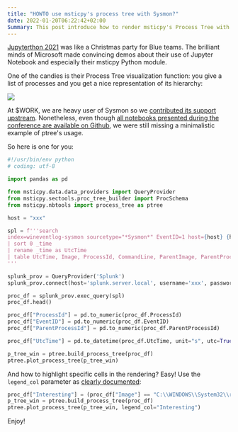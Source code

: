 ```yaml
---
title: "HOWTO use msticpy's process tree with Sysmon?"
date: 2022-01-20T06:22:42+02:00
Summary: This post introduce how to render msticpy's Process Tree with Sysmon telemetry.
---
```


[Jupyterthon 2021](https://infosecjupyterthon.com/introduction.html) was like a Christmas party for Blue teams. The brilliant minds of Microsoft made  convincing demos about their use of Jupyter Notebook and especially their msticpy Python module.

One of the candies is their Process Tree visualization function: you give a list of processes and you get a nice representation of its hierarchy:

![](/images/9dc9a604a23586b7b5d52f340aa070d0da7f23e3.png)

At $WORK, we are heavy user of Sysmon so we [contributed its support upstream](https://github.com/microsoft/msticpy/pull/267). Nonetheless, even though [all notebooks presented during the conference are available on Github](https://github.com/OTRF/infosec-jupyterthon/tree/master/workshops/2021), we were still missing a minimalistic example of ptree's usage.

So here is one for you:

```python
#!/usr/bin/env python
# coding: utf-8

import pandas as pd

from msticpy.data.data_providers import QueryProvider
from msticpy.sectools.proc_tree_builder import ProcSchema
from msticpy.nbtools import process_tree as ptree

host = "xxx"

spl = f'''search 
index=wineventlog-sysmon sourcetype="*Sysmon*" EventID=1 host={host} {host}
| sort 0 _time
| rename _time as UtcTime
| table UtcTime, Image, ProcessId, CommandLine, ParentImage, ParentProcessId, LogonId, ParentCommandLine, Computer, EventID
'''

splunk_prov = QueryProvider('Splunk')
splunk_prov.connect(host='splunk.server.local', username='xxx', password="xxx")

proc_df = splunk_prov.exec_query(spl)
proc_df.head()

proc_df["ProcessId"] = pd.to_numeric(proc_df.ProcessId)
proc_df["EventID"] = pd.to_numeric(proc_df.EventID)
proc_df["ParentProcessId"] = pd.to_numeric(proc_df.ParentProcessId)

proc_df["UtcTime"] = pd.to_datetime(proc_df.UtcTime, unit="s", utc=True)

p_tree_win = ptree.build_process_tree(proc_df)
ptree.plot_process_tree(p_tree_win)
```

And how to highlight specific cells in the rendering? Easy! Use the `legend_col` parameter as [clearly documented](https://msticpy.readthedocs.io/en/latest/visualization/ProcessTree.html?highlight=processtree#process-tree-plotting-syntax):

```python
proc_df["Interesting"] = (proc_df["Image"] == "C:\\WINDOWS\\System32\\rundll32.exe").astype(int)
p_tree_win = ptree.build_process_tree(proc_df)
ptree.plot_process_tree(p_tree_win, legend_col="Interesting")
```

Enjoy!

